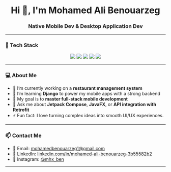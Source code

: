 <h1 align="center">Hi 👋, I'm Mohamed Ali Benouarzeg</h1>
<h3 align="center">Native Mobile Dev & Desktop Application Dev</h3>

---

### 🧰 Tech Stack

<p align="center">
  <img src="https://img.shields.io/badge/Kotlin-0095D5?style=for-the-badge&logo=kotlin&logoColor=white" />
  <img src="https://img.shields.io/badge/Jetpack%20Compose-4285F4?style=for-the-badge&logo=android&logoColor=white" />
  <img src="https://img.shields.io/badge/Java-007396?style=for-the-badge&logo=java&logoColor=white" />
  <img src="https://img.shields.io/badge/Python-3776AB?style=for-the-badge&logo=python&logoColor=white" />
  <img src="https://img.shields.io/badge/Django-092E20?style=for-the-badge&logo=django&logoColor=white" />
</p>

---

### 💻 About Me

- 🔭 I’m currently working on a **restaurant management system**
- 🌱 I’m learning **Django** to power my mobile apps with a strong backend
- 🎯 My goal is to **master full-stack mobile development**
- 💬 Ask me about **Jetpack Compose**, **JavaFX**, or **API integration with Retrofit**
- ⚡ Fun fact: I love turning complex ideas into smooth UI/UX experiences.

---

### 📫 Contact Me

- 📧 Email: mohamedbenouarzeg1@gmail.com 
- 💼 LinkedIn: [linkedin.com/in/mohamed-ali-benouarzeg-3b55582b2](https://www.linkedin.com/in/mohamed-ali-benouarzeg-3b55582b2/)  
- 📸 Instagram: [@mhx_ben](https://instagram.com/mhx_ben)

---
